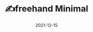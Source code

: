 ---
weight: -4
images:
- /images/folder/2021-12-15_06-14-20_UTC_1.jpg
- /images/folder/2021-12-15_06-14-20_UTC_2.jpg
- /images/folder/2021-12-15_06-14-20_UTC_3.jpg
title: ✍️freehand Minimal
date: 2021-12-15
hideTitle: true
hideExif: true
tags:
- archive # all posts
- tattoo
- gallery
---